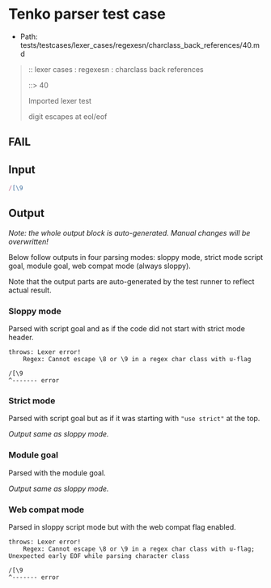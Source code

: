 # Tenko parser test case

- Path: tests/testcases/lexer_cases/regexesn/charclass_back_references/40.md

> :: lexer cases : regexesn : charclass back references
>
> ::> 40
>
> Imported lexer test
>
> digit escapes at eol/eof

## FAIL

## Input

`````js
/[\9
`````

## Output

_Note: the whole output block is auto-generated. Manual changes will be overwritten!_

Below follow outputs in four parsing modes: sloppy mode, strict mode script goal, module goal, web compat mode (always sloppy).

Note that the output parts are auto-generated by the test runner to reflect actual result.

### Sloppy mode

Parsed with script goal and as if the code did not start with strict mode header.

`````
throws: Lexer error!
    Regex: Cannot escape \8 or \9 in a regex char class with u-flag

/[\9
^------- error
`````

### Strict mode

Parsed with script goal but as if it was starting with `"use strict"` at the top.

_Output same as sloppy mode._

### Module goal

Parsed with the module goal.

_Output same as sloppy mode._

### Web compat mode

Parsed in sloppy script mode but with the web compat flag enabled.

`````
throws: Lexer error!
    Regex: Cannot escape \8 or \9 in a regex char class with u-flag; Unexpected early EOF while parsing character class

/[\9
^------- error
`````

